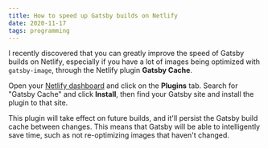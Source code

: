 ```yaml
---
title: How to speed up Gatsby builds on Netlify
date: 2020-11-17
tags: programming
---
```

I recently discovered that you can greatly improve the speed of Gatsby builds on Netlify, especially if you have a lot of images being optimized with `gatsby-image`, through the Netlify plugin **Gatsby Cache**. 

Open your [Netlify dashboard](https://app.netlify.com) and click on the **Plugins** tab. Search for "Gatsby Cache" and click **Install**, then find your Gatsby site and install the plugin to that site. 

This plugin will take effect on future builds, and it'll persist the Gatsby build cache between changes. This means that Gatsby will be able to intelligently save time, such as not re-optimizing images that haven't changed. 

